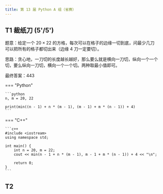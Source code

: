 ```yaml
---
title: 第 13 届 Python A 组（省赛）
---
```


## T1 裁纸刀 (5'/5')

题意：给定一个 $20\times 22$ 的方格，每次可以在格子的边缘一切到底，问最少几刀可以把所有的格子都切出来（边缘 $4$ 刀一定要切）。

思路：贪心地，一刀切的长度越长越好，那么要么就是横向一刀切，纵向一个一个切，要么纵向一刀切，横向一个一个切。两种取最小值即可。

最终答案：$443$

=== "Python"

    ```python
    n, m = 20, 22
    
    print(min((n - 1) + n * (m - 1), (m - 1) + m * (n - 1)) + 4)
    ```

=== "C++"

    ```c++
    #include <iostream>
    using namespace std;
    
    int main() {
        int n = 20, m = 22;
        cout << min(n - 1 + n * (m - 1), m - 1 + m * (n - 1)) + 4 << "\n";
    
        return 0;
    }
    ```

## T2 
